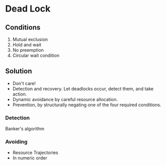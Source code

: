 # Dead Lock

## Conditions

1. Mutual exclusion
1. Hold and wait
1. No preemption
1. Circular wait condition

## Solution

- Don't care!
- Detection and recovery. Let deadlocks occur, detect them, and take action.
- Dynamic avoidance by careful resource allocation.
- Prevention, by structurally negating one of the four required conditions.

### Detection

Banker's algorithm

### Avoiding

- Resource Trajectories
- In numeric order

